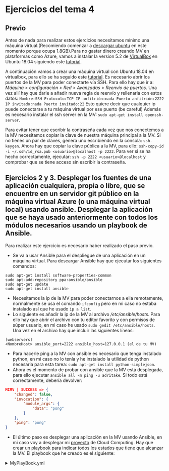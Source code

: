 # Ejercicios del tema 4
## Previo

Antes de nada para realizar estos ejercicios necesitamos mínimo una máquina virtual.(Recomiendo comenzar a [descargar ubuntu](https://www.ubuntu.com/download/desktop) en este momento porque ocupa 1.8GB).Para no gastar dinero creando MV en plataformas como Azure, vamos a instalar la version 5.2 de [VirtualBox](https://www.virtualbox.org/) en Ubuntu 18.04 siguiendo este [tutorial](https://maslinux.es/como-instalar-virtualbox-en-ubuntu-18-04/).

A continuación vamos a crear una máquina virtual con Ubuntu 18.04 en virtualbox, para ello se ha seguido este [tutorial](https://linuxhint.com/install_ubuntu_18-04_virtualbox/).
Es necesario abrir los puertos de la MV para poder conectarte vía SSH. Para ello hay que ir a: *Máquina > configuración > Red > Avanzadas > Reenvío de puertos*. Una vez allí hay que darle a añadir nueva regla de reenvío y rellenarla con estos datos:
`Nombre:SSH Protocolo:TCP IP anfitrión:nada Puerto anfitrión:2222 IP invitado:nada Puerto invitado:22` Esto quiere decir que cualquier ip puede conectarse a tu máquina virtual por ese puerto (be careful)
Además es necesario instalar el ssh server en la MV: `sudo apt-get install openssh-server`.

Para evitar tener que escribir la contraseña cada vez que nos conectemos a la MV necesitamos copiar la clave de nuestra máquina principal a la MV. Si no tienes un par de claves, genera uno escribiendo en la consola: `ssh-keygen`. Ahora hay que copiar la clave pública a la MV, para ello: `ssh-copy-id -i ~/.ssh/id_rsa.pub <usuario>@localhost -p 2222`. Para ver si se ha hecho correctamente, ejecutar: `ssh -p 2222 <usuario>@localhost` y comprobar que se tiene acceso sin escribir la contraseña.

## Ejercicios 2 y 3. Desplegar los fuentes de una aplicación cualquiera, propia o libre, que se encuentre en un servidor git público en la máquina virtual Azure (o una máquina virtual local) usando ansible. Desplegar la aplicación que se haya usado anteriormente con todos los módulos necesarios usando un playbook de Ansible.

Para realizar este ejercicio es necesario haber realizado el paso previo.

- Se va a usar Ansible para el despliegue de una aplicación en un máquina virtual. Para descargar Ansible hay que ejecutar los siguientes comandos:
```
sudo apt-get install software-properties-common
sudo apt-add-repository ppa:ansible/ansible
sudo apt-get update
sudo apt-get install ansible
```
- Necesitamos la ip de la MV para poder conectarnos a ella remotamente, normalmente se usa el comando `ifconfig` pero en mi caso no estaba instalado así que he usado `ip a list`.
- Lo siguiente es añadir la ip de la MV al archivo */etc/ansible/hosts*. Para ello hay que abrir el archivo con tu editor favorito y con permisos de súper usuario, en mi caso he usado `sudo gedit /etc/ansible/hosts`. Una vez en el archivo hay que incluir las siguientes líneas:
```
[webservers]
<NombreHost> ansible_port=2222 ansible_host=127.0.0.1 (el de tu MV)
```
- Para hacerle ping a la MV con ansible es necesario que tenga instalado python, en mi caso no lo tenía y he instalado la utilidad de python necesaria para esta tarea: `sudo apt-get install python-simplejson`.
- Ahora es el momento de probar con ansible que la MV está desplegada, para ello ejecutar `ansible all -m ping -u adritake`. Si todo está correctamente, debería devolver:
```json
MIMV | SUCCESS => {
    "changed": false,
    "invocation": {
        "module_args": {
            "data": "pong"
        }
    },
    "ping": "pong"
}
```
- El último paso es desplegar una aplicación en la MV usando Ansible, en mi caso voy a desplegar mi [proyecto](https://github.com/adritake/CC_UGR_Personal.git) de Cloud Computing. Hay que crear un playbook para indicar todos los estados que tiene que alcanzar la MV. El playbook que he creado es el siguiente:

<details><summary>MyPlayBook.yml</summary>
<p>
```
---
- hosts: webservers
  user: adritake

  vars:
    - packages: ["git","npm"]
    - project_location: /home/adritake/projects

  tasks:
    - name: Install {{ packages }}
      become: yes
      become_user: root
      apt:
        name: "{{ packages }}"
        state: present

    - name: Create project location
      file:
        path: "{{ project_location }}"
        state: directory

    - name: Download repository
      git:
        repo: https://github.com/adritake/CC_UGR_Personal.git
        dest: "{{ project_location}}"

    - name: Install dependencies
      npm:
        path: "{{ project_location }}"

    - name: Install pm2
      become: yes
      become_user: root
      command: npm install pm2 -g

    - name: Start service
      command: pm2 start {{ project_location }}/IssueBot.js

```
</p>
</details>


- Para ejecutar el playbook hay que asegurarse de que la MV está funcionando y ejecutar en el ordenador principal: `ansible-playbook MyPlaybook.yml --ask-become-pass`. El comando *--as-become-pass* hace que te pregunte la contraseña para hacerse sudo en la MV.
- Al ejecutar el playbook debería salir como respuesta:

<details><summary>Respuesta</summary>
<p>
```
PLAY [webservers] **************************************************************

TASK [Gathering Facts] *********************************************************
ok: [MIMV]

TASK [Install [u'git', u'npm']] ************************************************
changed: [MIMV]

TASK [Create project location] *************************************************
changed: [MIMV]

TASK [Download repository] *****************************************************
changed: [MIMV]

TASK [Install dependencies] ****************************************************
changed: [MIMV]

TASK [Install pm2] *************************************************************
changed: [MIMV]

TASK [Start service] ***********************************************************
changed: [MIMV]

PLAY RECAP *********************************************************************
MIMV                       : ok=7    changed=6    unreachable=0    failed=0   
```
</p>
</details>
